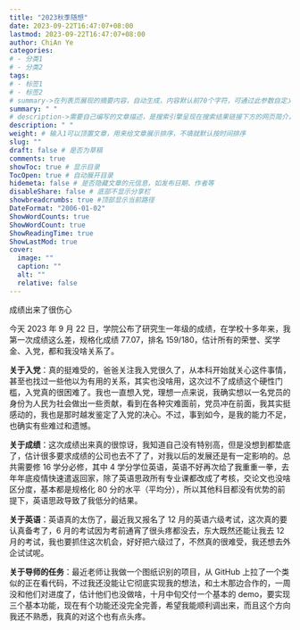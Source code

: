 ```yaml
---
title: "2023秋季随想"
date: 2023-09-22T16:47:07+08:00
lastmod: 2023-09-22T16:47:07+08:00
author: ChiAn Ye
categories:
# - 分类1
# - 分类2
tags:
# - 标签1
# - 标签2
# summary->在列表页展现的摘要内容，自动生成，内容默认前70个字符，可通过此参数自定义，一般无需专门设置
summary: " "
# description->需要自己编写的文章描述，是搜索引擎呈现在搜索结果链接下方的网页简介，建议设置
description: " "
weight: # 输入1可以顶置文章，用来给文章展示排序，不填就默认按时间排序
slug: ""
draft: false # 是否为草稿
comments: true
showToc: true # 显示目录
TocOpen: true # 自动展开目录
hidemeta: false # 是否隐藏文章的元信息，如发布日期、作者等
disableShare: false # 底部不显示分享栏
showbreadcrumbs: true #顶部显示当前路径
DateFormat: "2006-01-02"
ShowWordCounts: true
ShowWordCount: true
ShowReadingTime: true
ShowLastMod: true
cover:
  image: ""
  caption: ""
  alt: ""
  relative: false
---
```


成绩出来了很伤心

<!--more-->

今天 2023 年 9 月 22 日，学院公布了研究生一年级的成绩，在学校十多年来，我第一次成绩这么差，规格化成绩 77.07，排名 159/180，估计所有的荣誉、奖学金、入党，都和我没啥关系了。

**关于入党**：真的挺难受的，爸爸关注我入党很久了，从本科开始就关心这件事情，甚至也找过一些他以为有用的关系，其实也没啥用，这次过不了成绩这个硬性门槛，入党真的很困难了。我也一直想入党，理想一点来说，我确实想以一名党员的身份为人民为社会做出一些贡献，看到在各种灾难面前，党员冲在前面，我其实挺感动的，我也是那时越发鉴定了入党的决心。不过，事到如今，是我的能力不足，也确实有些难过和遗憾。

**关于成绩**：这次成绩出来真的很惊讶，我知道自己没有特别高，但是没想到都垫底了，估计很多要求成绩的公司也去不了了，对我以后的发展还是有一定影响的。总共需要修 16 学分必修，其中 4 学分学位英语，英语不好再次给了我重重一拳，去年年底疫情快速遣返回家，除了英语思政所有专业课都改成了考核，交论文也没啥区分度，基本都是规格化 80 分的水平（平均分），所以其他科目都没有优势的前提下，英语思政导致了我低分的结果。

**关于英语**：英语真的太伤了，最近我又报名了 12 月的英语六级考试，这次真的要认真备考了，6 月的考试因为考前通宵了很头疼都没去，东大既然还能让我去 12 月的考试，我也要抓住这次机会，好好把六级过了，不然真的很难受，我还想去外企试试呢。

**关于导师的任务**：最近老师让我做一个图纸识别的项目，从 GitHub 上拉了一个类似的正在看代码，不过我还没能让它彻底实现我的想法，和土木那边合作的，一周没和他们对进度了，估计他们也没做啥，十月中旬交付一个基本的 demo，要实现三个基本功能，现在有个功能还没完全完善，希望我能顺利调出来，而且这个方向我还不熟悉，我真的对这个也有点头疼。
